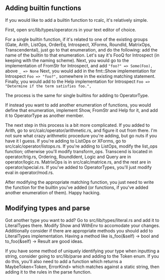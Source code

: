 ## Adding builtin functions

If you would like to add a builtin function to rcalc, it's relatively simple.

First, open src/lib/types/operator.rs in your text editor of choice.

For a single builtin function, if it's related to one of the existing groups 
(Gate, Arith, ListOps, OrderEq, Introspect, XForms, RoundId, MatrixOps,
Transcendental), just go to that enumeration, and do the following:
add the name of the builtin to that enumeration. Let's say it's FooQ for
Introspect (in keeping with the naming scheme). 
Next, you would go to the implementation of FromStr for Introspect, and add 
`"foo?" => Some(Foo),` 
above 
`_ => None`
Next, you would add in the fmt::Show implementation for Introspect
`Foo => "foo?",`
somewhere in the existing matching statement.
Finally, you would add to the Help implementation for Introspect
`Foo => "Determine if the term satisfies foo.",`

The process is the same for single builtins for adding to OperatorType.

If instead you want to add another enumeration of functions, you
would define that enumeration, implement Show, FromStr and Help for it,
and add it to OperatorType as another member.

The next step in this process is a bit more complicated.
If you added to Arith, go to src/calc/operator/arithmetic.rs, and
figure it out from there. I'm not sure what crazy arithmetic procedure you're
adding, but go nuts if you have it I guess.
If you're adding to ListOps or XForms, go to src/calc/operator/listops.rs.
If you're adding to ListOps, modify the list_ops function; otherwise
you'll modify transform_ops. Transcend is located in operator/trig.rs,
Ordering, RoundIdent, Logic and Query are in operator/logic.rs.
MatrixOps is in src/calc/matrice.rs, and the rest are in
operator/special.rs. If you've added to OperatorTypes, you'll
just modify eval in operator/mod.rs.

After modifying the appropriate matching function, you just need to write
the function for the builtin you've added (or functions, if you've added
another enumeration of them). Happy hacking.

## Modifying types and parse

Got another type you want to add? Go to src/lib/types/literal.rs and add it 
to LiteralTypes there. Modify Show and WithEnv to accomodate your changes.
Additionally consider if there are appropriate methods you should add
to LiteralTypes implementation. Having a method like is_foo(&self) -> bool
and to_foo(&self) -> Result<Foo> are good ideas.

If you have some method of uniquely identifying your type when inputting
a string, consider going to src/lib/parse and adding to the Token enum.
If you do this, you'll also need to add a function which returns
a MaybeToken<Token, ErrorKind> which matches against a static string,
then adding it to the rules in the parse function.